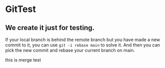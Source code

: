 # GitTest
## We create it just for testing.
If your local branch is behind the remote branch but you have made a new commit to it, you can use `git -i rebase main` to solve it.
And then you can pick the new commit and rebase your current branch on main.

this is merge test